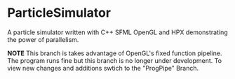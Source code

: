 ParticleSimulator
=================

A particle simulator written with C++ SFML OpenGL and HPX demonstrating the power of parallelism.

**NOTE** 
This branch is takes advantage of OpenGL's fixed function pipeline. The program runs fine but
this branch is no longer under development. To view new changes and additions swtich to the
"ProgPipe" Branch.
